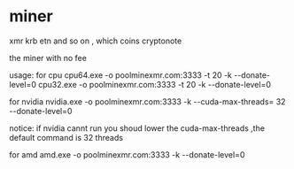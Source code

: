 # miner
xmr krb etn and so on , which coins cryptonote 

the miner with no fee

usage:
for cpu
cpu64.exe -o poolminexmr.com:3333 -t 20 -k --donate-level=0
cpu32.exe -o poolminexmr.com:3333 -t 20 -k --donate-level=0

for nvidia
nvidia.exe -o poolminexmr.com:3333 -k --cuda-max-threads= 32 --donate-level=0 

notice: if nvidia cannt run you shoud lower the cuda-max-threads ,the default command is 32 threads

for amd
amd.exe -o poolminexmr.com:3333 -k --donate-level=0 



